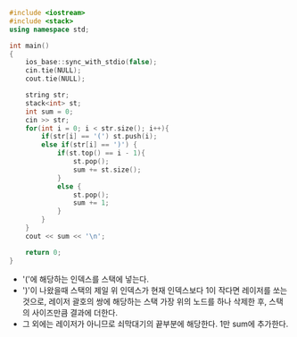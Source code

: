 ```cpp
#include <iostream>
#include <stack>
using namespace std;

int main()
{
    ios_base::sync_with_stdio(false);
    cin.tie(NULL);
    cout.tie(NULL);

    string str;
    stack<int> st;
    int sum = 0;
    cin >> str;
    for(int i = 0; i < str.size(); i++){
        if(str[i] == '(') st.push(i);
        else if(str[i] == ')') {
            if(st.top() == i - 1){
                st.pop();
                sum += st.size();
            }
            else {
                st.pop();
                sum += 1;
            }
        }
    }
    cout << sum << '\n';

    return 0;
}
```

- '('에 해당하는 인덱스를 스택에 넣는다.
- ')'이 나왔을때 스택의 제일 위 인덱스가 현재 인덱스보다 1이 작다면 레이저를 쏘는 것으로, 레이저 괄호의 쌍에 해당하는 스택 가장 위의 노드를 하나 삭제한 후, 스택의 사이즈만큼 결과에 더한다.
- 그 외에는 레이저가 아니므로 쇠막대기의 끝부분에 해당한다. 1만 sum에 추가한다.